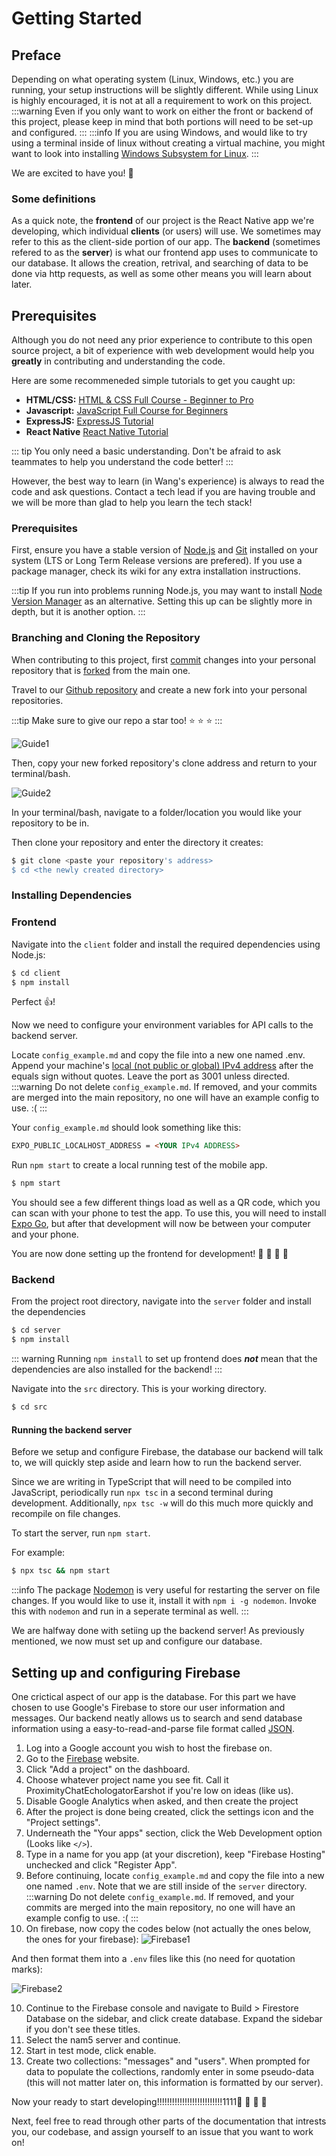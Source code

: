 # Getting Started

## Preface

Depending on what operating system (Linux, Windows, etc.) you are running, your setup instructions will be slightly different. While using Linux is highly encouraged, it is not at all a requirement to work on this project. 
:::warning
Even if you only want to work on either the front or backend of this project, please keep in mind that both portions will need to be set-up and configured.
:::
:::info
If you are using Windows, and would like to try using a terminal inside of linux without creating a virtual machine, you might want to look into installing [Windows Subsystem for Linux](https://learn.microsoft.com/en-us/windows/wsl/install).
:::

We are excited to have you! :hugs:

### Some definitions

As a quick note, the **frontend** of our project is the React Native app we're developing, which individual **clients** (or users) will use. We sometimes may refer to this as the client-side portion of our app.
The **backend** (sometimes refered to as the **server**) is what our frontend app uses to communicate to our database. It allows the creation, retrival, and searching of data to be done via http requests, as well as some other means you will learn about later.

## Prerequisites

Although you do not need any prior experience to contribute to this open source project, a bit of experience with web development would help you **greatly** in contributing and understanding the code.

Here are some recommeneded simple tutorials to get you caught up:

- **HTML/CSS:** [HTML & CSS Full Course - Beginner to Pro](https://www.youtube.com/watch?v=G3e-cpL7ofc)
- **Javascript:** [JavaScript Full Course for Beginners](https://www.youtube.com/watch?v=EfAl9bwzVZk)
- **ExpressJS:** [ExpressJS Tutorial](https://www.youtube.com/watch?v=39znK--Yo1o&list=PL_cUvD4qzbkwp6pxx27pqgohrsP8v1Wj2&index=1)
- **React Native** [React Native Tutorial](https://www.youtube.com/watch?v=obH0Po_RdWk&t=2904s)

::: tip
You only need a basic understanding. Don't be afraid to ask teammates to help you understand the code better!
:::

However, the best way to learn (in Wang's experience) is always to read the code and ask questions. Contact a tech lead if you are having trouble and we will be more than glad to help you learn the tech stack!

### Prerequisites

First, ensure you have a stable version of [Node.js](https://nodejs.org/) and [Git](https://git-scm.com/) installed on your system (LTS or Long Term Release versions are prefered). If you use a package manager, check its wiki for any extra installation instructions.

:::tip
If you run into problems running Node.js, you may want to install [Node Version Manager](https://github.com/nvm-sh/nvm) as an alternative. Setting this up can be slightly more in depth, but it is another option.
:::

### Branching and Cloning the Repository

When contributing to this project, first [commit](https://github.com/git-guides/git-commit) changes into your personal repository that is [forked](https://docs.github.com/en/pull-requests/collaborating-with-pull-requests/working-with-forks/fork-a-repo) from the main one.

Travel to our [Github repository](https://github.com/ufosc/OSC-Proximity-Chat-App) and create a new fork into your personal repositories.

:::tip
Make sure to give our repo a star too! :star: :star: :star:
:::

![Guide1](/imgs/docimg1.png)

Then, copy your new forked repository's clone address and return to your terminal/bash.

![Guide2](/imgs/docimg2.png)

In your terminal/bash, navigate to a folder/location you would like your repository to be in.

Then clone your repository and enter the directory it creates:

```bash
$ git clone <paste your repository's address>
$ cd <the newly created directory>
```

### Installing Dependencies

### Frontend

Navigate into the `client` folder and install the required dependencies using Node.js:

```bash
$ cd client
$ npm install
```

Perfect :thumbsup:!

Now we need to configure your environment variables for API calls to the backend server.

Locate `config_example.md` and copy the file into a new one named .env.  Append your machine's [local (not public or global) IPv4 address](https://www.whatismybrowser.com/detect/what-is-my-local-ip-address) after the equals sign without quotes. Leave the port as 3001 unless directed.
:::warning
Do not delete `config_example.md`. If removed, and your commits are merged into the main repository, no one will have an example config to use. :(
:::

Your `config_example.md` should look something like this:

```config_example.md
EXPO_PUBLIC_LOCALHOST_ADDRESS = <YOUR IPv4 ADDRESS>
```

Run `npm start` to create a local running test of the mobile app.

```bash
$ npm start
```

You should see a few different things load as well as a QR code, which you can scan with your phone to test the app. To use this, you will need to install [Expo Go](https://expo.dev/expo-go), but after that development will now be between your computer and your phone.

You are now done setting up the frontend for development!
:tada: :tada: :tada: :tada:


### Backend

From the project root directory, navigate into the `server` folder and install the dependencies

```bash
$ cd server
$ npm install
```

::: warning
Running `npm install` to set up frontend does **_not_** mean that the dependencies are also installed for the backend!
:::

Navigate into the `src` directory. This is your working directory.

```bash
$ cd src
```

#### Running the backend server

Before we setup and configure Firebase, the database our backend will talk to, we will quickly step aside and learn how to run the backend server.

Since we are writing in TypeScript that will need to be compiled into JavaScript, periodically run `npx tsc` in a second terminal during development. Additionally, `npx tsc -w` will do this much more quickly and recompile on file changes.

To start the server, run `npm start`.

For example:

```bash
$ npx tsc && npm start
```

:::info
The package [Nodemon]() is very useful for restarting the server on file changes.
If you would like to use it, install it with `npm i -g nodemon`. Invoke this with `nodemon` and run in a seperate terminal as well.
:::

We are halfway done with setiing up the backend server! As previously mentioned, we now must set up and configure our database.


## Setting up and configuring Firebase

One crictical aspect of our app is the database. For this part we have chosen to use Google's Firebase to store our user information and messages. Our backend neatly allows us to search and send database information using a easy-to-read-and-parse file format called [JSON](https://en.wikipedia.org/wiki/JSON).

1) Log into a Google account you wish to host the firebase on.
2) Go to the [Firebase](https://firebase.google.com/) website.
3) Click "Add a project" on the dashboard.
4) Choose whatever project name you see fit. Call it ProximityChatEchologatorEarshot if you're low on ideas (like us).
5) Disable Google Analytics when asked, and then create the project
6) After the project is done being created, click the settings icon and the "Project settings".
7) Underneath the "Your apps" section, click the Web Development option (Looks like `</>`).
8) Type in a name for you app (at your discretion), keep "Firebase Hosting" unchecked and click "Register App".
9) Before continuing, locate `config_example.md` and copy the file into a new one named `.env`. Note that we are still inside of the `server` directory.
:::warning
Do not delete `config_example.md`. If removed, and your commits are merged into the main repository, no one will have an example config to use. :(
:::
10) On firebase, now copy the codes below (not actually the ones below, the ones for your firebase):
![Firebase1](/imgs/firebase1.png)

And then format them into a `.env` files like this (no need for quotation marks):

![Firebase2](/imgs/firebase2.png)


10) Continue to the Firebase console and navigate to Build > Firestore Database on the sidebar, and click create database. Expand the sidebar if you don't see these titles.
11) Select the nam5 server and continue.
12) Start in test mode, click enable.
13) Create two collections: "messages" and "users". When prompted for data to populate the collections, randomly enter in some pseudo-data (this will not matter later on, this information is formatted by our server).

Now your ready to start developing!!!!!!!!!!!!!!!!!!!!!!!!!!1111🎉 🎉 🎉 🎉 

Next, feel free to read through other parts of the documentation that intrests you, our codebase, and assign yourself to an issue that you want to work on!
